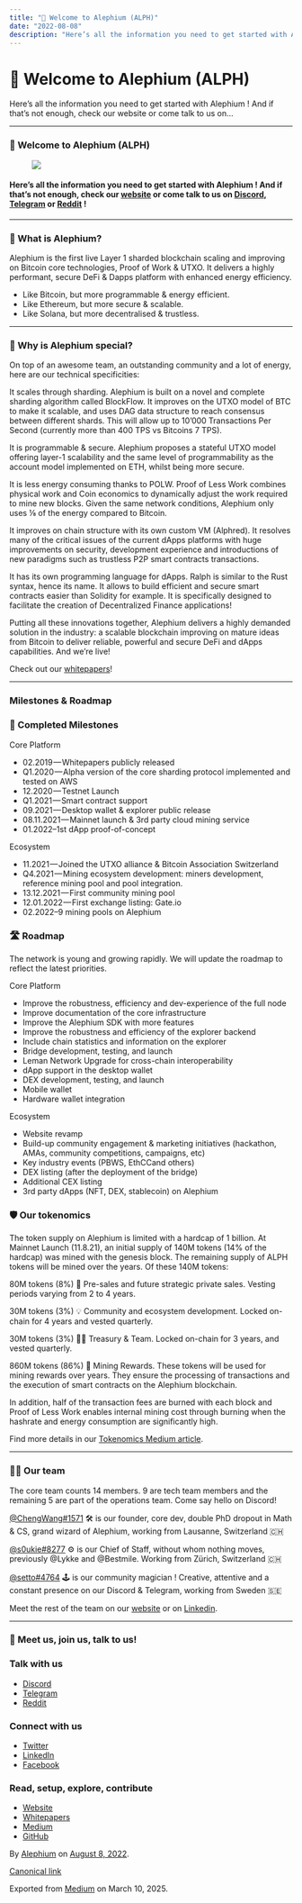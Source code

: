 ```yaml
---
title: "🚀 Welcome to Alephium (ALPH)"
date: "2022-08-08"
description: "Here’s all the information you need to get started with Alephium ! And if that’s not enough, check our website or come talk to us on…"
---
```


<div>

# 🚀 Welcome to Alephium (ALPH)

</div>

<div class="section p-summary" field="subtitle">

Here’s all the information you need to get started with Alephium ! And if that’s not enough, check our website or come talk to us on…

</div>

<div class="section e-content" field="body">

<div id="9cde" class="section section section--body section--first">

<div class="section-divider">

------------------------------------------------------------------------

</div>

<div class="section-content">

<div class="section-inner sectionLayout--insetColumn">

### 🚀 Welcome to Alephium (ALPH)

<figure id="0208" class="graf graf--figure graf-after--h3">
<img src="https://cdn-images-1.medium.com/max/800/1*bksbm4g7Q9nkUK0du30vVg.jpeg" class="graf-image" data-image-id="1*bksbm4g7Q9nkUK0du30vVg.jpeg" data-width="998" data-height="496" data-is-featured="true" />
</figure>

#### Here’s all the information you need to get started with Alephium ! And if that’s not enough, check our <a href="https://alephium.org/" class="markup--anchor markup--h4-anchor" data-href="https://alephium.org/" rel="noopener" target="_blank">website</a> or come talk to us on <a href="https://discord.gg/JErgRBfRSB" class="markup--anchor markup--h4-anchor" data-href="https://discord.gg/JErgRBfRSB" rel="noopener ugc nofollow noopener" target="_blank">Discord</a>, <a href="https://t.me/alephiumgroup" class="markup--anchor markup--h4-anchor" data-href="https://t.me/alephiumgroup" rel="noopener ugc nofollow noopener" target="_blank">Telegram</a> or <a href="https://www.reddit.com/r/Alephium/" class="markup--anchor markup--h4-anchor" data-href="https://www.reddit.com/r/Alephium/" rel="noopener ugc nofollow noopener" target="_blank">Reddit</a> !

</div>

</div>

</div>

<div id="8cac" class="section section section--body">

<div class="section-divider">

------------------------------------------------------------------------

</div>

<div class="section-content">

<div class="section-inner sectionLayout--insetColumn">

### 🐥 What is Alephium?<a href="https://wiki.alephium.org/5min-overview#-what-is-alephium" class="markup--anchor markup--h3-anchor" data-href="https://wiki.alephium.org/5min-overview#-what-is-alephium" rel="noopener" target="_blank" title="Direct link to heading">​</a>

Alephium is the first live Layer 1 sharded blockchain scaling and improving on Bitcoin core technologies, Proof of Work & UTXO. It delivers a highly performant, secure DeFi & Dapps platform with enhanced energy efficiency.

- <span id="b763">Like Bitcoin, but more programmable & energy efficient.</span>
- <span id="583e">Like Ethereum, but more secure & scalable.</span>
- <span id="60b2">Like Solana, but more decentralised & trustless.</span>

</div>

</div>

</div>

<div id="e472" class="section section section--body">

<div class="section-divider">

------------------------------------------------------------------------

</div>

<div class="section-content">

<div class="section-inner sectionLayout--insetColumn">

### 💎 Why is Alephium special?<a href="https://wiki.alephium.org/5min-overview#-why-is-alephium-special" class="markup--anchor markup--h3-anchor" data-href="https://wiki.alephium.org/5min-overview#-why-is-alephium-special" rel="noopener" target="_blank" title="Direct link to heading">​</a>

On top of an awesome team, an outstanding community and a lot of energy, here are our technical specificities:

It scales through sharding. Alephium is built on a novel and complete sharding algorithm called BlockFlow. It improves on the UTXO model of BTC to make it scalable, and uses DAG data structure to reach consensus between different shards. This will allow up to 10’000 Transactions Per Second (currently more than 400 TPS vs Bitcoins 7 TPS).

It is programmable & secure. Alephium proposes a stateful UTXO model offering layer-1 scalability and the same level of programmability as the account model implemented on ETH, whilst being more secure.

It is less energy consuming thanks to POLW. Proof of Less Work combines physical work and Coin economics to dynamically adjust the work required to mine new blocks. Given the same network conditions, Alephium only uses ⅛ of the energy compared to Bitcoin.

It improves on chain structure with its own custom VM (Alphred). It resolves many of the critical issues of the current dApps platforms with huge improvements on security, development experience and introductions of new paradigms such as trustless P2P smart contracts transactions.

It has its own programming language for dApps. Ralph is similar to the Rust syntax, hence its name. It allows to build efficient and secure smart contracts easier than Solidity for example. It is specifically designed to facilitate the creation of Decentralized Finance applications!

Putting all these innovations together, Alephium delivers a highly demanded solution in the industry: a scalable blockchain improving on mature ideas from Bitcoin to deliver reliable, powerful and secure DeFi and dApps capabilities. And we’re live!

Check out our <a href="https://github.com/alephium/white-paper" class="markup--anchor markup--p-anchor" data-href="https://github.com/alephium/white-paper" rel="noopener noreferrer noopener" target="_blank">whitepapers</a>!

</div>

</div>

</div>

<div id="0178" class="section section section--body">

<div class="section-divider">

------------------------------------------------------------------------

</div>

<div class="section-content">

<div class="section-inner sectionLayout--insetColumn">

### Milestones & Roadmap<a href="https://wiki.alephium.org/5min-overview#milestones--roadmap" class="markup--anchor markup--h3-anchor" data-href="https://wiki.alephium.org/5min-overview#milestones--roadmap" rel="noopener" target="_blank" title="Direct link to heading">​</a>

### 🚀 Completed Milestones<a href="https://wiki.alephium.org/5min-overview#-completed-milestones" class="markup--anchor markup--h3-anchor" data-href="https://wiki.alephium.org/5min-overview#-completed-milestones" rel="noopener" target="_blank" title="Direct link to heading">​</a>

Core Platform

- <span id="3285">02.2019 — Whitepapers publicly released</span>
- <span id="15c9">Q1.2020 — Alpha version of the core sharding protocol implemented and tested on AWS</span>
- <span id="5c15">12.2020 — Testnet Launch</span>
- <span id="6d30">Q1.2021 — Smart contract support</span>
- <span id="bb8c">09.2021 — Desktop wallet & explorer public release</span>
- <span id="dd3d">08.11.2021 — Mainnet launch & 3rd party cloud mining service</span>
- <span id="aa76">01.2022–1st dApp proof-of-concept</span>

Ecosystem

- <span id="5332">11.2021 — Joined the UTXO alliance & Bitcoin Association Switzerland</span>
- <span id="1371">Q4.2021 — Mining ecosystem development: miners development, reference mining pool and pool integration.</span>
- <span id="fdcc">13.12.2021 — First community mining pool</span>
- <span id="917d">12.01.2022 — First exchange listing: Gate.io</span>
- <span id="be66">02.2022–9 mining pools on Alephium</span>

### 🛣️ Roadmap<a href="https://wiki.alephium.org/5min-overview#%EF%B8%8F-roadmap" class="markup--anchor markup--h3-anchor" data-href="https://wiki.alephium.org/5min-overview#%EF%B8%8F-roadmap" rel="noopener" target="_blank" title="Direct link to heading">​</a>

The network is young and growing rapidly. We will update the roadmap to reflect the latest priorities.

Core Platform

- <span id="fe01">Improve the robustness, efficiency and dev-experience of the full node</span>
- <span id="0463">Improve documentation of the core infrastructure</span>
- <span id="fa04">Improve the Alephium SDK with more features</span>
- <span id="7984">Improve the robustness and efficiency of the explorer backend</span>
- <span id="ae2e">Include chain statistics and information on the explorer</span>
- <span id="c6c7">Bridge development, testing, and launch</span>
- <span id="a289">Leman Network Upgrade for cross-chain interoperability</span>
- <span id="df24">dApp support in the desktop wallet</span>
- <span id="2f85">DEX development, testing, and launch</span>
- <span id="d9ad">Mobile wallet</span>
- <span id="f758">Hardware wallet integration</span>

Ecosystem

- <span id="e102">Website revamp</span>
- <span id="76e4">Build-up community engagement & marketing initiatives (hackathon, AMAs, community competitions, campaigns, etc)</span>
- <span id="b906">Key industry events (PBWS, EthCCand others)</span>
- <span id="f2e9">DEX listing (after the deployment of the bridge)</span>
- <span id="9406">Additional CEX listing</span>
- <span id="b4b5">3rd party dApps (NFT, DEX, stablecoin) on Alephium</span>

### 🛡 Our tokenomics<a href="https://wiki.alephium.org/5min-overview#-our-tokenomics" class="markup--anchor markup--h3-anchor" data-href="https://wiki.alephium.org/5min-overview#-our-tokenomics" rel="noopener" target="_blank" title="Direct link to heading">​</a>

The token supply on Alephium is limited with a hardcap of 1 billion. At Mainnet Launch (11.8.21), an initial supply of 140M tokens (14% of the hardcap) was mined with the genesis block. The remaining supply of ALPH tokens will be mined over the years. Of these 140M tokens:

80M tokens (8%) 🤝 Pre-sales and future strategic private sales. Vesting periods varying from 2 to 4 years.

30M tokens (3%) 💡 Community and ecosystem development. Locked on-chain for 4 years and vested quarterly.

30M tokens (3%) 🧑‍💻 Treasury & Team. Locked on-chain for 3 years, and vested quarterly.

860M tokens (86%) 🌊 Mining Rewards. These tokens will be used for mining rewards over years. They ensure the processing of transactions and the execution of smart contracts on the Alephium blockchain.

In addition, half of the transaction fees are burned with each block and Proof of Less Work enables internal mining cost through burning when the hashrate and energy consumption are significantly high.

Find more details in our <a href="https://medium.com/@alephium/tokenomics-of-alephium-61d59b51029c" class="markup--anchor markup--p-anchor" data-href="https://medium.com/@alephium/tokenomics-of-alephium-61d59b51029c" rel="noopener noreferrer" target="_blank">Tokenomics Medium article</a>.

</div>

</div>

</div>

<div id="e4a6" class="section section section--body">

<div class="section-divider">

------------------------------------------------------------------------

</div>

<div class="section-content">

<div class="section-inner sectionLayout--insetColumn">

### 🏋️‍♀️ Our team<a href="https://wiki.alephium.org/5min-overview#%EF%B8%8F%EF%B8%8F-our-team" class="markup--anchor markup--h3-anchor" data-href="https://wiki.alephium.org/5min-overview#%EF%B8%8F%EF%B8%8F-our-team" rel="noopener" target="_blank" title="Direct link to heading">​</a>

The core team counts 14 members. 9 are tech team members and the remaining 5 are part of the operations team. Come say hello on Discord!

<a href="https://twitter.com/wachmc" class="markup--anchor markup--p-anchor" data-href="https://twitter.com/wachmc" rel="noopener noreferrer noopener" target="_blank">@ChengWang#1571</a> 🛠 is our founder, core dev, double PhD dropout in Math & CS, grand wizard of Alephium, working from Lausanne, Switzerland 🇨🇭

<a href="https://twitter.com/s0ukie" class="markup--anchor markup--p-anchor" data-href="https://twitter.com/s0ukie" rel="noopener noreferrer noopener" target="_blank">@s0ukie#8277</a> ⚙️ is our Chief of Staff, without whom nothing moves, previously @Lykke and @Bestmile. Working from Zürich, Switzerland 🇨🇭

<a href="http://twitter.com/heptazoid" class="markup--anchor markup--p-anchor" data-href="http://twitter.com/heptazoid" rel="noopener noreferrer noopener" target="_blank">@setto#4764</a> 🕹 is our community magician ! Creative, attentive and a constant presence on our Discord & Telegram, working from Sweden 🇸🇪

Meet the rest of the team on our <a href="https://alephium.org/" class="markup--anchor markup--p-anchor" data-href="https://alephium.org/" rel="noopener noreferrer noopener" target="_blank">website</a> or on <a href="https://www.linkedin.com/company/alephium/people/" class="markup--anchor markup--p-anchor" data-href="https://www.linkedin.com/company/alephium/people/" rel="noopener noreferrer noopener" target="_blank">Linkedin</a>.

</div>

</div>

</div>

<div id="c3a2" class="section section section--body section--last">

<div class="section-divider">

------------------------------------------------------------------------

</div>

<div class="section-content">

<div class="section-inner sectionLayout--insetColumn">

### 🎯 Meet us, join us, talk to us\!<a href="https://wiki.alephium.org/5min-overview#-meet-us-join-us-talk-to-us" class="markup--anchor markup--h3-anchor" data-href="https://wiki.alephium.org/5min-overview#-meet-us-join-us-talk-to-us" rel="noopener" target="_blank" title="Direct link to heading">​</a>

### Talk with us<a href="https://wiki.alephium.org/5min-overview#talk-with-us" class="markup--anchor markup--h3-anchor" data-href="https://wiki.alephium.org/5min-overview#talk-with-us" rel="noopener" target="_blank" title="Direct link to heading">​</a>

- <span id="c8cb"><a href="https://discord.gg/JErgRBfRSB" class="markup--anchor markup--li-anchor" data-href="https://discord.gg/JErgRBfRSB" rel="noopener noreferrer noopener" target="_blank">Discord</a></span>
- <span id="9f00"><a href="https://t.me/alephiumgroup" class="markup--anchor markup--li-anchor" data-href="https://t.me/alephiumgroup" rel="noopener noreferrer noopener" target="_blank">Telegram</a></span>
- <span id="d776"><a href="https://www.reddit.com/r/Alephium/" class="markup--anchor markup--li-anchor" data-href="https://www.reddit.com/r/Alephium/" rel="noopener noreferrer noopener" target="_blank">Reddit</a></span>

### Connect with us<a href="https://wiki.alephium.org/5min-overview#connect-with-us" class="markup--anchor markup--h3-anchor" data-href="https://wiki.alephium.org/5min-overview#connect-with-us" rel="noopener" target="_blank" title="Direct link to heading">​</a>

- <span id="7bb4"><a href="https://twitter.com/alephium" class="markup--anchor markup--li-anchor" data-href="https://twitter.com/alephium" rel="noopener noreferrer noopener" target="_blank">Twitter</a></span>
- <span id="dbbf"><a href="https://www.linkedin.com/company/alephium" class="markup--anchor markup--li-anchor" data-href="https://www.linkedin.com/company/alephium" rel="noopener noreferrer noopener" target="_blank">LinkedIn</a></span>
- <span id="4121"><a href="https://www.facebook.com/alephium" class="markup--anchor markup--li-anchor" data-href="https://www.facebook.com/alephium" rel="noopener noreferrer noopener" target="_blank">Facebook</a></span>

### Read, setup, explore, contribute<a href="https://wiki.alephium.org/5min-overview#read-setup-explore-contribute" class="markup--anchor markup--h3-anchor" data-href="https://wiki.alephium.org/5min-overview#read-setup-explore-contribute" rel="noopener" target="_blank" title="Direct link to heading">​</a>

- <span id="7365"><a href="https://alephium.org/" class="markup--anchor markup--li-anchor" data-href="https://alephium.org/" rel="noopener noreferrer noopener" target="_blank">Website</a></span>
- <span id="efab"><a href="https://github.com/alephium/white-paper" class="markup--anchor markup--li-anchor" data-href="https://github.com/alephium/white-paper" rel="noopener noreferrer noopener" target="_blank">Whitepapers</a></span>
- <span id="7889"><a href="https://medium.com/@alephium" class="markup--anchor markup--li-anchor" data-href="https://medium.com/@alephium" rel="noopener noreferrer" target="_blank">Medium</a></span>
- <span id="f740"><a href="https://github.com/alephium" class="markup--anchor markup--li-anchor" data-href="https://github.com/alephium" rel="noopener noreferrer noopener" target="_blank">GitHub</a></span>

</div>

</div>

</div>

</div>

By <a href="https://medium.com/@alephium" class="p-author h-card">Alephium</a> on [August 8, 2022](https://medium.com/p/c8b3133d9828).

<a href="https://medium.com/@alephium/welcome-to-alephium-alph-c8b3133d9828" class="p-canonical">Canonical link</a>

Exported from [Medium](https://medium.com) on March 10, 2025.
